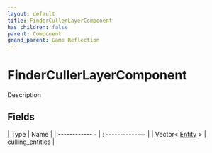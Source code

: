 ```yaml
---
layout: default
title: FinderCullerLayerComponent
has_children: false
parent: Component
grand_parent: Game Reflection
---
```

# FinderCullerLayerComponent
Description 

## Fields
| Type | Name |
|:------------ - | : -------------- |
| Vector< [Entity](game-reflection/classes/entity.md) > | culling_entities |
